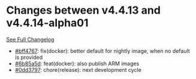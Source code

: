 # Changes between v4.4.13 and v4.4.14-alpha01

[See Full Changelog](https://github.com/pydio/cells/compare/v4.4.13...v4.4.14-alpha01)

- [#bff4767](https://github.com/pydio/cells/commit/bff4767f4a086f4b6f18935a397c0e844c044d5d): fix(docker): better default for nightly image, when no default is provided
- [#6b85a5d](https://github.com/pydio/cells/commit/6b85a5deeca1b28c4ca5f5ba391940685d196287): feat(docker): also publish ARM images
- [#0dd3797](https://github.com/pydio/cells/commit/0dd3797463459258fdafd6d9f555fe5019e0d0d7): chore(release): next development cycle
